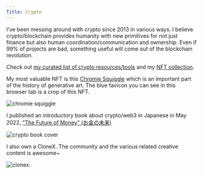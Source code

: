 ```yaml
---
Title: Crypto
---
```


I've been messing around with crypto since 2013 in various ways. 
I believe crypto/blockchain provides humanity with new primitives for not just finance but also human coordination/communication and ownership. Even if 99% of projects are bad, something useful will come out of the blockchain revolution. 

Check out [my curated list of crypto resources/tools](https://docs.google.com/document/d/1-dv-1XlpfPaT4ax6o1m65Ip8FmeXgKygueimGSWMu-c/) and my [NFT collection](https://photos.google.com/share/AF1QipNaHOVlvN23zw4z9Ewg0o6rJmOzAQMFZqn__-bUVCq3WFG3uu6_2-SsJLE7a5yhog?key=VTk5TV9rbEtyRUg2RmZMRzl4bjdwUDdPMzhlbVB3). 

My most valuable NFT is this [Chromie Squiggle](https://chromie-squiggles.com/) which is an important part of the history of generative art. The blue favicon you can see in this browser tab is a crop of this NFT. 

![chromie squiggle]({static}/images/chromie-squiggle.jpeg)

I published an introductory book about crypto/web3 in Japanese in May 2022, ["The Future of Money" (お金の未来)](https://gendai.ismedia.jp/list/books/gendai-shinsho/9784065282977)

![crypto book cover]({static}/images/future-of-money.jpg)


I also own a CloneX. The community and the various related creative content is awesome~

![clonex]({static}/images/clonex.jpg). 